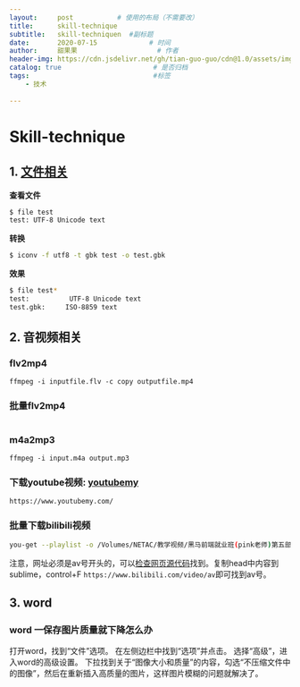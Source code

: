 ```yaml
---
layout:     post           # 使用的布局（不需要改）
title:      skill-technique
subtitle:   skill-techniquen  #副标题
date:       2020-07-15             # 时间
author:     甜果果                    # 作者
header-img: https://cdn.jsdelivr.net/gh/tian-guo-guo/cdn@1.0/assets/img/post-bg-debug.png    #背景图片
catalog: true                       # 是否归档
tags:                               #标签
    - 技术
 
---
```


# Skill-technique

## 1. [文件相关](https://www.jianshu.com/p/d5030db5da0e)

**查看文件**

```bash
$ file test
test: UTF-8 Unicode text
```

**转换**

```bash
$ iconv -f utf8 -t gbk test -o test.gbk
```

**效果**

```bash
$ file test*
test:          UTF-8 Unicode text
test.gbk:     ISO-8859 text
```

## 2. 音视频相关

### flv2mp4

```
ffmpeg -i inputfile.flv -c copy outputfile.mp4
```

### 批量flv2mp4

```

```

### m4a2mp3

```
ffmpeg -i input.m4a output.mp3
```

### 下载youtube视频: [youtubemy](https://www.youtubemy.com/)

```
https://www.youtubemy.com/
```

### 批量下载bilibili视频

```bash
you-get --playlist -o /Volumes/NETAC/教学视频/黑马前端就业班(pink老师)第五部分/ --format=flv https://www.bilibili.com/video/av626270590
```

注意，网址必须是av号开头的，可以[检查网页源代码](https://www.jianshu.com/p/ca964ee86ffc)找到。复制head中内容到sublime，control+F
`https://www.bilibili.com/video/av`即可找到av号。

## 3. word

### word 一保存图片质量就下降怎么办

打开word，找到“文件”选项。 在左侧边栏中找到“选项”并点击。 选择“高级”，进入word的高级设置。 下拉找到关于“图像大小和质量”的内容，勾选“不压缩文件中的图像”，然后在重新插入高质量的图片，这样图片模糊的问题就解决了。